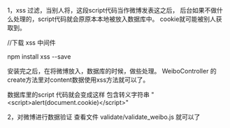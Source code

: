 1，xss 过滤，当别人将，这段script代码当作微博发表这之后，
后台如果不做什么处理的，script代码就会原原本本地被放入数据库中。
cookie就可能被别人获取到。
<script>alert(document.cookie)</script>


//下载 xss 中间件

npm install xss --save


安装完之后，在将微博放入，数据库的时候，做些处理。
WeiboController 的 create方法里对content数据使用xss方法就可以了。


数据库里的script 代码就会变成这样 包含转义字符串
 "&lt;script&gt;alert(document.cookie)&lt;/script&gt;"




 2，对微博进行数据验证
 查看文件 validate/validate_weibo.js 就可以了
   
 

 
